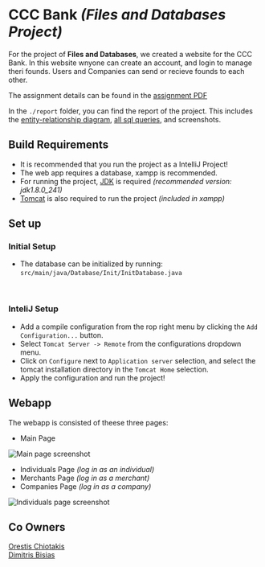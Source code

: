 # CCC Bank *(Files and Databases Project)*

For the project of **Files and Databases**, we created a website for the CCC Bank. In this website wnyone can create an account, and login to manage theri founds. Users and Companies can send or recieve founds to each other.

The assignment details can be found in the [assignment PDF](https://github.com/papastam/HY360_project/blob/master/hy360_project.pdf)

In the `./report` folder, you can find the report of the project. This includes the [entity-relationship diagram](https://github.com/papastam/HY360_project/blob/master/report/entity-relation_diagram.jpg), [all sql queries](https://github.com/papastam/HY360_project/blob/master/report/sql.txt), and screenshots. 

## Build Requirements
* It is recommended that you run the project as a IntelliJ Project!
* The web app requires a database, xampp is recommended.
* For running the project, [JDK](https://www.oracle.com/ie/java/technologies/javase/javase8-archive-downloads.html) is required *(recommended version: jdk1.8.0_241)*
* [Tomcat](https://dlcdn.apache.org/tomcat/tomcat-9/v9.0.58/bin/apache-tomcat-9.0.58.zip) is also required to run the project *(included in xampp)*

## Set up
<h3>Initial Setup</h3>

* The database can be initialized by running: <br>`src/main/java/Database/Init/InitDatabase.java`
<br>
<h3>InteliJ Setup</h3>

+ Add a compile configuration from the rop right menu by clicking the `Add Configuration...`
 button.
+ Select `Tomcat Server -> Remote` from the configurations dropdown menu.
+ Click on `Configure` next to `Application server` selection, and select the tomcat installation directory in the `Tomcat Home` selection.
+ Apply the configuration and run the project!

## Webapp 
The webapp is consisted of theese three pages:

+ Main Page

![Main page screenshot](https://github.com/papastam/HY360_project/blob/master/report/screenshots/frontpage.png?raw=true)

+ Individuals Page *(log in as an individual)*
+ Merchants Page *(log in as a merchant)*
+ Companies Page *(log in as a company)*

![Individuals page screenshot](https://github.com/papastam/HY360_project/blob/master/report/screenshots/individual_frontpage.png?raw=true)

## Co Owners
[Orestis Chiotakis](https://github.com/chiotak0)<br>
[Dimitris Bisias](https://github.com/dbisias)